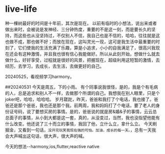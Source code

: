 # live-life
  种一棵树最好的时间是十年前，其次是现在。
以前有临时的小想法，说出来或者做出来时，会被说是发神经、三分钟热度，重要的不是这一刻，而是要长久的坚持，而这些也从没坚持过，不仅别人不信，我自己也是不信的，哈哈，往往就是这也做不成，那也做不好；而放在现在，这叫灵光一现，这可是我生活中最重要的时刻了，它们使我的生活充满了乐趣，算是小追求，小小的自我满足了，很高兴我现在还会有这种激情，并且我也很有信心我能做好。所以从此刻开始，想做什么就去做什么，好好享受，过程就是很好的风景，把握现在，超级利用这短暂的激情，去经历，去学习，去成长，去生活，去做更好的自己。

20240525，看视频学习harmony。

##20240531
  今天是周五，下的小雨。
  有个同事说我很怪，是的，我是个有毛病的人，总是追求和别人不一样，去做那个所谓的自己。我想我在别人眼里，只是个joker吧，哈哈，哈哈哈。
  岁月蹉跎，昨天，爸爸和我打了个电话，我也接了。爸爸还是那个爸爸，我也还是那个我。前两周，我和妈妈打了个电话，要了老人的身份证号码，说了要想买房的事情。是的，爸爸说的就是房&婚&子的事情，云云总总面子的事情，从小到大都是这一套，真的，从没变过，当然，我也没指望他能有什么改变。他还说了三十而立的事情，我回了他，立什么立，拿什么立。
  今天刷掘金，又看到一句话，`没开完玩笑我现在强的可怕。加油，成长的每一天。`，总有一天我会大声喊出这句话，很大声，很大声的喊。
  
  今天的想法--harmony,ios,flutter,reactive native
